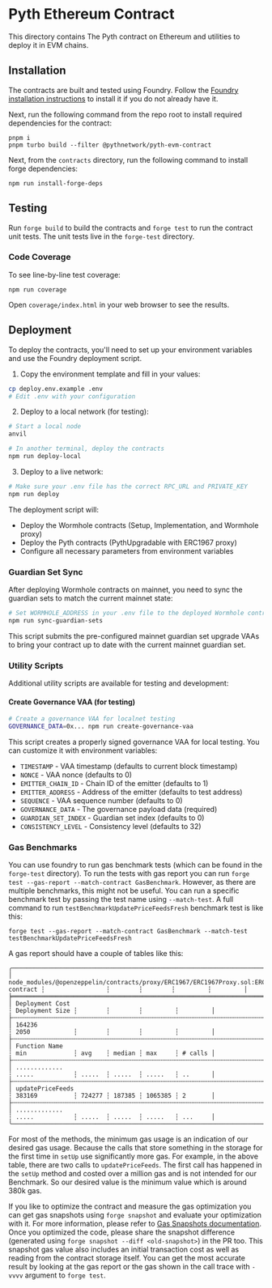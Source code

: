 # Pyth Ethereum Contract

This directory contains The Pyth contract on Ethereum and utilities to deploy it in EVM chains.

## Installation

The contracts are built and tested using Foundry. Follow the [Foundry installation instructions](https://book.getfoundry.sh/getting-started/installation) to install it if you do not already have it.

Next, run the following command from the repo root to install required dependencies for the contract:

```
pnpm i
pnpm turbo build --filter @pythnetwork/pyth-evm-contract
```

Next, from the `contracts` directory, run the following command to install forge dependencies:

```
npm run install-forge-deps
```

## Testing

Run `forge build` to build the contracts and `forge test` to run the contract unit tests.
The unit tests live in the `forge-test` directory.

### Code Coverage

To see line-by-line test coverage:

```
npm run coverage
```

Open `coverage/index.html` in your web browser to see the results.

## Deployment

To deploy the contracts, you'll need to set up your environment variables and use the Foundry deployment script.

1. Copy the environment template and fill in your values:

```bash
cp deploy.env.example .env
# Edit .env with your configuration
```

2. Deploy to a local network (for testing):

```bash
# Start a local node
anvil

# In another terminal, deploy the contracts
npm run deploy-local
```

3. Deploy to a live network:

```bash
# Make sure your .env file has the correct RPC_URL and PRIVATE_KEY
npm run deploy
```

The deployment script will:
- Deploy the Wormhole contracts (Setup, Implementation, and Wormhole proxy)
- Deploy the Pyth contracts (PythUpgradable with ERC1967 proxy)
- Configure all necessary parameters from environment variables

### Guardian Set Sync

After deploying Wormhole contracts on mainnet, you need to sync the guardian sets to match the current mainnet state:

```bash
# Set WORMHOLE_ADDRESS in your .env file to the deployed Wormhole contract address
npm run sync-guardian-sets
```

This script submits the pre-configured mainnet guardian set upgrade VAAs to bring your contract up to date with the current mainnet guardian set.

### Utility Scripts

Additional utility scripts are available for testing and development:

#### Create Governance VAA (for testing)

```bash
# Create a governance VAA for localnet testing
GOVERNANCE_DATA=0x... npm run create-governance-vaa
```

This script creates a properly signed governance VAA for local testing. You can customize it with environment variables:
- `TIMESTAMP` - VAA timestamp (defaults to current block timestamp)
- `NONCE` - VAA nonce (defaults to 0)
- `EMITTER_CHAIN_ID` - Chain ID of the emitter (defaults to 1)
- `EMITTER_ADDRESS` - Address of the emitter (defaults to test address)
- `SEQUENCE` - VAA sequence number (defaults to 0)
- `GOVERNANCE_DATA` - The governance payload data (required)
- `GUARDIAN_SET_INDEX` - Guardian set index (defaults to 0)
- `CONSISTENCY_LEVEL` - Consistency level (defaults to 32)

### Gas Benchmarks

You can use foundry to run gas benchmark tests (which can be found in the `forge-test` directory). To run the tests with gas report
you can run `forge test --gas-report --match-contract GasBenchmark`. However, as there are multiple benchmarks, this might not be useful. You can run a
specific benchmark test by passing the test name using `--match-test`. A full command to run `testBenchmarkUpdatePriceFeedsFresh` benchmark test is like this:

```
forge test --gas-report --match-contract GasBenchmark --match-test testBenchmarkUpdatePriceFeedsFresh
```

A gas report should have a couple of tables like this:

```
╭───────────────────────────────────────────────────────────────────────────────────────────┬─────────────────┬────────┬────────┬─────────┬─────────╮
│ node_modules/@openzeppelin/contracts/proxy/ERC1967/ERC1967Proxy.sol:ERC1967Proxy contract ┆                 ┆        ┆        ┆         ┆         │
╞═══════════════════════════════════════════════════════════════════════════════════════════╪═════════════════╪════════╪════════╪═════════╪═════════╡
│ Deployment Cost                                                                           ┆ Deployment Size ┆        ┆        ┆         ┆         │
├╌╌╌╌╌╌╌╌╌╌╌╌╌╌╌╌╌╌╌╌╌╌╌╌╌╌╌╌╌╌╌╌╌╌╌╌╌╌╌╌╌╌╌╌╌╌╌╌╌╌╌╌╌╌╌╌╌╌╌╌╌╌╌╌╌╌╌╌╌╌╌╌╌╌╌╌╌╌╌╌╌╌╌╌╌╌╌╌╌╌╌┼╌╌╌╌╌╌╌╌╌╌╌╌╌╌╌╌╌┼╌╌╌╌╌╌╌╌┼╌╌╌╌╌╌╌╌┼╌╌╌╌╌╌╌╌╌┼╌╌╌╌╌╌╌╌╌┤
│ 164236                                                                                    ┆ 2050            ┆        ┆        ┆         ┆         │
├╌╌╌╌╌╌╌╌╌╌╌╌╌╌╌╌╌╌╌╌╌╌╌╌╌╌╌╌╌╌╌╌╌╌╌╌╌╌╌╌╌╌╌╌╌╌╌╌╌╌╌╌╌╌╌╌╌╌╌╌╌╌╌╌╌╌╌╌╌╌╌╌╌╌╌╌╌╌╌╌╌╌╌╌╌╌╌╌╌╌╌┼╌╌╌╌╌╌╌╌╌╌╌╌╌╌╌╌╌┼╌╌╌╌╌╌╌╌┼╌╌╌╌╌╌╌╌┼╌╌╌╌╌╌╌╌╌┼╌╌╌╌╌╌╌╌╌┤
│ Function Name                                                                             ┆ min             ┆ avg    ┆ median ┆ max     ┆ # calls │
├╌╌╌╌╌╌╌╌╌╌╌╌╌╌╌╌╌╌╌╌╌╌╌╌╌╌╌╌╌╌╌╌╌╌╌╌╌╌╌╌╌╌╌╌╌╌╌╌╌╌╌╌╌╌╌╌╌╌╌╌╌╌╌╌╌╌╌╌╌╌╌╌╌╌╌╌╌╌╌╌╌╌╌╌╌╌╌╌╌╌╌┼╌╌╌╌╌╌╌╌╌╌╌╌╌╌╌╌╌┼╌╌╌╌╌╌╌╌┼╌╌╌╌╌╌╌╌┼╌╌╌╌╌╌╌╌╌┼╌╌╌╌╌╌╌╌╌┤
│ .............                                                                             ┆ .....           ┆ .....  ┆ .....  ┆ .....   ┆ ..      │
├╌╌╌╌╌╌╌╌╌╌╌╌╌╌╌╌╌╌╌╌╌╌╌╌╌╌╌╌╌╌╌╌╌╌╌╌╌╌╌╌╌╌╌╌╌╌╌╌╌╌╌╌╌╌╌╌╌╌╌╌╌╌╌╌╌╌╌╌╌╌╌╌╌╌╌╌╌╌╌╌╌╌╌╌╌╌╌╌╌╌╌┼╌╌╌╌╌╌╌╌╌╌╌╌╌╌╌╌╌┼╌╌╌╌╌╌╌╌┼╌╌╌╌╌╌╌╌┼╌╌╌╌╌╌╌╌╌┼╌╌╌╌╌╌╌╌╌┤
│ updatePriceFeeds                                                                          ┆ 383169          ┆ 724277 ┆ 187385 ┆ 1065385 ┆ 2       │
├╌╌╌╌╌╌╌╌╌╌╌╌╌╌╌╌╌╌╌╌╌╌╌╌╌╌╌╌╌╌╌╌╌╌╌╌╌╌╌╌╌╌╌╌╌╌╌╌╌╌╌╌╌╌╌╌╌╌╌╌╌╌╌╌╌╌╌╌╌╌╌╌╌╌╌╌╌╌╌╌╌╌╌╌╌╌╌╌╌╌╌┼╌╌╌╌╌╌╌╌╌╌╌╌╌╌╌╌╌┼╌╌╌╌╌╌╌╌┼╌╌╌╌╌╌╌╌┼╌╌╌╌╌╌╌╌╌┼╌╌╌╌╌╌╌╌╌┤
│ .............                                                                             ┆ .....           ┆ .....  ┆ .....  ┆ .....   ┆ ...     │
╰───────────────────────────────────────────────────────────────────────────────────────────┴─────────────────┴────────┴────────┴─────────┴─────────╯
```

For most of the methods, the minimum gas usage is an indication of our desired gas usage. Because the calls that store something in the storage
for the first time in `setUp` use significantly more gas. For example, in the above table, there are two calls to `updatePriceFeeds`. The first
call has happened in the `setUp` method and costed over a million gas and is not intended for our Benchmark. So our desired value is the
minimum value which is around 380k gas.

If you like to optimize the contract and measure the gas optimization you can get gas snapshots using `forge snapshot` and evaluate your
optimization with it. For more information, please refer to [Gas Snapshots documentation](https://book.getfoundry.sh/forge/gas-snapshots).
Once you optimized the code, please share the snapshot difference (generated using `forge snapshot --diff <old-snapshot>`) in the PR too.
This snapshot gas value also includes an initial transaction cost as well as reading from the contract storage itself. You can get the
most accurate result by looking at the gas report or the gas shown in the call trace with `-vvvv` argument to `forge test`.
